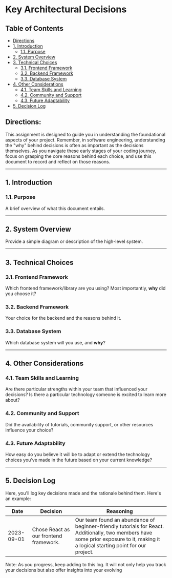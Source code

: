 # Key Architectural Decisions

## Table of Contents

- [Directions](#directions)
- [1. Introduction](#1-introduction)
  - [1.1. Purpose](#11-purpose)
- [2. System Overview](#2-system-overview)
- [3. Technical Choices](#3-technical-choices)
  - [3.1. Frontend Framework](#31-frontend-framework)
  - [3.2. Backend Framework](#32-backend-framework)
  - [3.3. Database System](#33-database-system)
- [4. Other Considerations](#4-other-considerations)
  - [4.1. Team Skills and Learning](#41-team-skills-and-learning)
  - [4.2. Community and Support](#42-community-and-support)
  - [4.3. Future Adaptability](#43-future-adaptability)
- [5. Decision Log](#5-decision-log)

## Directions:

This assignment is designed to guide you in understanding the foundational aspects of your project. Remember, in software engineering, understanding the "why" behind decisions is often as important as the decisions themselves. As you navigate these early stages of your coding journey, focus on grasping the core reasons behind each choice, and use this document to record and reflect on those reasons.

---

## 1. Introduction

### 1.1. Purpose

A brief overview of what this document entails.

---

## 2. System Overview

Provide a simple diagram or description of the high-level system.

---

## 3. Technical Choices

### 3.1. Frontend Framework

Which frontend framework/library are you using? Most importantly, **why** did you choose it?

### 3.2. Backend Framework

Your choice for the backend and the reasons behind it.

### 3.3. Database System

Which database system will you use, and **why**?

---

## 4. Other Considerations

### 4.1. Team Skills and Learning

Are there particular strengths within your team that influenced your decisions? Is there a particular technology someone is excited to learn more about?

### 4.2. Community and Support

Did the availability of tutorials, community support, or other resources influence your choice?

### 4.3. Future Adaptability

How easy do you believe it will be to adapt or extend the technology choices you’ve made in the future based on your current knowledge?

---

## 5. Decision Log

Here, you'll log key decisions made and the rationale behind them. Here's an example:

| Date       | Decision                                 | Reasoning                                                                                                           |
|------------|------------------------------------------|---------------------------------------------------------------------------------------------------------------------|
| 2023-09-01 | Chose React as our frontend framework.   | Our team found an abundance of beginner-friendly tutorials for React. Additionally, two members have some prior exposure to it, making it a logical starting point for our project. |

Note: As you progress, keep adding to this log. It will not only help you track your decisions but also offer insights into your evolving
